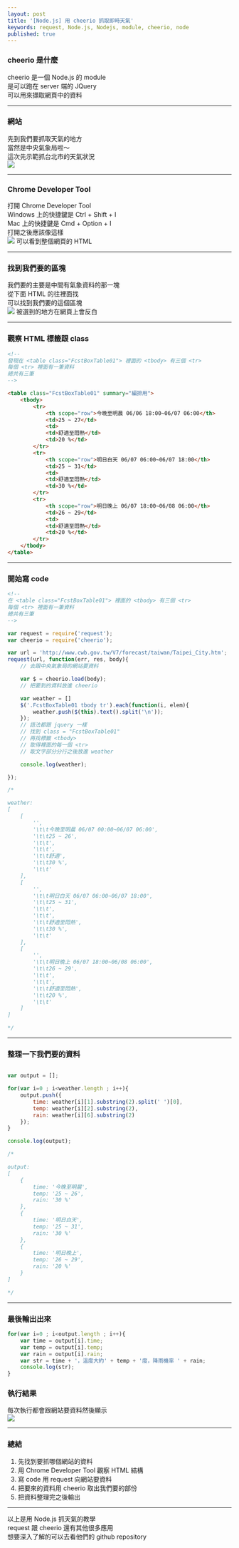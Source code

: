 ```yaml
---
layout: post
title: '[Node.js] 用 cheerio 抓取即時天氣'
keywords: request, Node.js, Nodejs, module, cheerio, node
published: true
---
```


### cheerio 是什麼
cheerio 是一個 Node.js 的 module<br>
是可以跑在 server 端的 JQuery<br>
可以用來擷取網頁中的資料<br>

---

### 網站
先到我們要抓取天氣的地方<br>
當然是中央氣象局啦～<br>
這次先示範抓台北市的天氣狀況<br>
![](http://imgur.com/joGLJkt.png)

---

### Chrome Developer Tool
打開 Chrome Developer Tool<br>
Windows 上的快捷鍵是 Ctrl + Shift + I<br>
Mac 上的快捷鍵是 Cmd + Option + I<br>
打開之後應該像這樣<br>
![](http://imgur.com/sRByvhS.png)
可以看到整個網頁的 HTML<br>

---

### 找到我們要的區塊
我們要的主要是中間有氣象資料的那一塊<br>
從下面 HTML 的往裡面找<br>
可以找到我們要的這個區塊<br>
![](http://imgur.com/fOv7dCG.png)
被選到的地方在網頁上會反白<br>

---

### 觀察 HTML 標籤跟 class 
```html
<!--
發現在 <table class="FcstBoxTable01"> 裡面的 <tbody> 有三個 <tr>
每個 <tr> 裡面有一筆資料
總共有三筆
-->

<table class="FcstBoxTable01" summary="編排用">
    <tbody>
        <tr>
            <th scope="row">今晚至明晨 06/06 18:00~06/07 06:00</th>
            <td>25 ~ 27</td>
            <td>
            <td>舒適至悶熱</td>
            <td>20 %</td>
        </tr>
        <tr>
            <th scope="row">明日白天 06/07 06:00~06/07 18:00</th>
            <td>25 ~ 31</td>
            <td>
            <td>舒適至悶熱</td>
            <td>30 %</td>
        </tr>
        <tr>
            <th scope="row">明日晚上 06/07 18:00~06/08 06:00</th>
            <td>26 ~ 29</td>
            <td>
            <td>舒適至悶熱</td>
            <td>20 %</td>
        </tr>
    </tbody>
</table>
```

---

### 開始寫 code

```html
<!--
在 <table class="FcstBoxTable01"> 裡面的 <tbody> 有三個 <tr>
每個 <tr> 裡面有一筆資料
總共有三筆
-->
```

```js
var request = require('request');
var cheerio = require('cheerio');

var url = 'http://www.cwb.gov.tw/V7/forecast/taiwan/Taipei_City.htm';
request(url, function(err, res, body){
    // 去跟中央氣象局的網站要資料

    var $ = cheerio.load(body);
    // 把要到的資料放進 cheerio

    var weather = []
    $('.FcstBoxTable01 tbody tr').each(function(i, elem){
        weather.push($(this).text().split('\n'));
    });
    // 語法都跟 jquery 一樣
    // 找到 class = "FcstBoxTable01"
    // 再找標籤 <tbody>
    // 取得裡面的每一個 <tr>
    // 取文字部分分行之後放進 weather

    console.log(weather);

});

/*

weather:
[ 
    [
        '',
        '\t\t今晚至明晨 06/07 00:00~06/07 06:00',
        '\t\t25 ~ 26',
        '\t\t',
        '\t\t',
        '\t\t舒適',
        '\t\t30 %',
        '\t\t' 
    ],
    [
        '',
        '\t\t明日白天 06/07 06:00~06/07 18:00',
        '\t\t25 ~ 31',
        '\t\t',
        '\t\t',
        '\t\t舒適至悶熱',
        '\t\t30 %',
        '\t\t'
    ],
    [
        '',
        '\t\t明日晚上 06/07 18:00~06/08 06:00',
        '\t\t26 ~ 29',
        '\t\t',
        '\t\t',
        '\t\t舒適至悶熱',
        '\t\t20 %',
        '\t\t'
    ]
]

*/
```

---

### 整理一下我們要的資料

```js

var output = [];

for(var i=0 ; i<weather.length ; i++){
    output.push({
        time: weather[i][1].substring(2).split(' ')[0],
        temp: weather[i][2].substring(2),
        rain: weather[i][6].substring(2)
    });
}

console.log(output);

/*

output:
[
    { 
        time: '今晚至明晨',
        temp: '25 ~ 26', 
        rain: '30 %' 
    },
    {
        time: '明日白天',
        temp: '25 ~ 31',
        rain: '30 %'
    },
    {
        time: '明日晚上',
        temp: '26 ~ 29',
        rain: '20 %'
    }
]

*/
```

---

### 最後輸出出來

```js
for(var i=0 ; i<output.length ; i++){
    var time = output[i].time;
    var temp = output[i].temp;
    var rain = output[i].rain;
    var str = time + '，溫度大約' + temp + '度，降雨機率 ' + rain;
    console.log(str);
}
```

### 執行結果
每次執行都會跟網站要資料然後顯示<br>
![](http://imgur.com/Zmjnb6W.png)

---

### 總結
1. 先找到要抓哪個網站的資料
2. 用 Chrome Developer Tool 觀察 HTML 結構
3. 寫 code 用 request 向網站要資料
4. 把要來的資料用 cheerio 取出我們要的部份
5. 把資料整理完之後輸出

---

以上是用 Node.js 抓天氣的教學<br>
request 跟 cheerio 還有其他很多應用<br>
想要深入了解的可以去看他們的 github repository<br>
